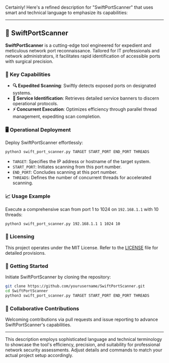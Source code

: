 Certainly! Here's a refined description for "SwiftPortScanner" that uses smart and technical language to emphasize its capabilities:

---

## 🚀 SwiftPortScanner

**SwiftPortScanner** is a cutting-edge tool engineered for expedient and meticulous network port reconnaissance. Tailored for IT professionals and network administrators, it facilitates rapid identification of accessible ports with surgical precision.

### 🌟 Key Capabilities

- **🔍 Expedited Scanning**: Swiftly detects exposed ports on designated systems.
- **📡 Service Identification**: Retrieves detailed service banners to discern operational protocols.
- **⚡ Concurrent Execution**: Optimizes efficiency through parallel thread management, expediting scan completion.

### 🖥️ Operational Deployment

Deploy SwiftPortScanner effortlessly:

```sh
python3 swift_port_scanner.py TARGET START_PORT END_PORT THREADS
```

- `TARGET`: Specifies the IP address or hostname of the target system.
- `START_PORT`: Initiates scanning from this port number.
- `END_PORT`: Concludes scanning at this port number.
- `THREADS`: Defines the number of concurrent threads for accelerated scanning.

### 📈 Usage Example

Execute a comprehensive scan from port 1 to 1024 on `192.168.1.1` with 10 threads:

```sh
python3 swift_port_scanner.py 192.168.1.1 1 1024 10
```

### 📄 Licensing

This project operates under the MIT License. Refer to the [LICENSE](LICENSE) file for detailed provisions.

### 🚀 Getting Started

Initiate SwiftPortScanner by cloning the repository:

```sh
git clone https://github.com/yourusername/SwiftPortScanner.git
cd SwiftPortScanner
python3 swift_port_scanner.py TARGET START_PORT END_PORT THREADS
```

### 🤝 Collaborative Contributions

Welcoming contributions via pull requests and issue reporting to advance SwiftPortScanner's capabilities.

---

This description employs sophisticated language and technical terminology to showcase the tool's efficiency, precision, and suitability for professional network security assessments. Adjust details and commands to match your actual project setup accordingly.
